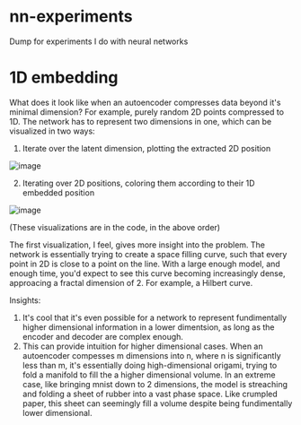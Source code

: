 # nn-experiments

Dump for experiments I do with neural networks

# 1D embedding
What does it look like when an autoencoder compresses data beyond it's minimal dimension? For example, purely random 2D points compressed to 1D.
The network has to represent two dimensions in one, which can be visualized in two ways:

1) Iterate over the latent dimension, plotting the extracted 2D position
   
![image](https://github.com/HenryBass/nn-experiments/assets/63601449/b4333c59-a35d-4aeb-9af8-97af3ae77549)

2) Iterating over 2D positions, coloring them according to their 1D embedded position

![image](https://github.com/HenryBass/nn-experiments/assets/63601449/09746217-6789-4607-bd0e-e36b2b9d2392)


(These visualizations are in the code, in the above order)

The first visualization, I feel, gives more insight into the problem. The network is essentially trying to create a space filling curve, such that every point in 2D is close to a point on the line. With a large enough model, and enough time, you'd expect to see this curve becoming increasingly dense, approacing a fractal dimension
of 2. For example, a Hilbert curve.

Insights:

1) It's cool that it's even possible for a network to represent fundimentally higher dimensional information in a lower dimentsion, as long as the encoder and decoder are complex enough.
2) This can provide intuition for higher dimensional cases. When an autoencoder compesses m dimensions into n, where n is significantly less than m, it's essentially doing high-dimensional origami, trying to fold a manifold to fill the a higher dimensional volume. In an extreme case, like bringing mnist down to 2 dimensions, the model is streaching and folding a sheet of rubber into a vast phase space. Like crumpled paper, this sheet can seemingly fill a volume despite being fundimentally lower dimensional.
